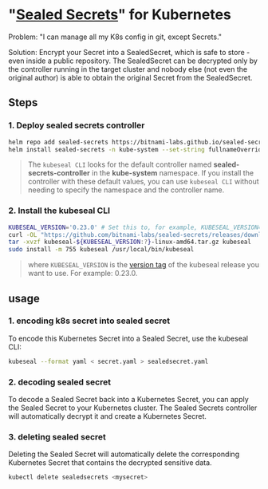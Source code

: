 # "[Sealed Secrets](https://github.com/bitnami-labs/sealed-secrets)" for Kubernetes


Problem: "I can manage all my K8s config in git, except Secrets."

Solution: Encrypt your Secret into a SealedSecret, which is safe to store - even inside a public repository. The SealedSecret can be decrypted only by the controller running in the target cluster and nobody else (not even the original author) is able to obtain the original Secret from the SealedSecret.

## Steps

### 1. Deploy sealed secrets controller

```bash
helm repo add sealed-secrets https://bitnami-labs.github.io/sealed-secrets
helm install sealed-secrets -n kube-system --set-string fullnameOverride=sealed-secrets-controller sealed-secrets/sealed-secrets
```
> The `kubeseal CLI` looks for the default controller named **sealed-secrets-controller** in the **kube-system** namespace.
> If you install the controller with these default values, you can use `kubeseal CLI` without needing to specify the namespace and the controller name.

### 2. Install the kubeseal CLI

```bash
KUBESEAL_VERSION='0.23.0' # Set this to, for example, KUBESEAL_VERSION='0.23.0'
curl -OL "https://github.com/bitnami-labs/sealed-secrets/releases/download/v${KUBESEAL_VERSION:?}/kubeseal-${KUBESEAL_VERSION:?}-linux-amd64.tar.gz"
tar -xvzf kubeseal-${KUBESEAL_VERSION:?}-linux-amd64.tar.gz kubeseal
sudo install -m 755 kubeseal /usr/local/bin/kubeseal
```
>where `KUBESEAL_VERSION` is the [version tag](https://github.com/bitnami-labs/sealed-secrets/tags) of the kubeseal release you want to use. For example: 0.23.0.

## usage
### 1. encoding k8s secret into sealed secret
To encode this Kubernetes Secret into a Sealed Secret, use the kubeseal CLI:
```bash
kubeseal --format yaml < secret.yaml > sealedsecret.yaml
```
### 2. decoding sealed secret
To decode a Sealed Secret back into a Kubernetes Secret, you can apply the Sealed Secret to your Kubernetes cluster. The Sealed Secrets controller will automatically decrypt it and create a Kubernetes Secret.
### 3. deleting sealed secret
Deleting the Sealed Secret will automatically delete the corresponding Kubernetes Secret that contains the decrypted sensitive data.
```bash
kubectl delete sealedsecrets <mysecret>
```
